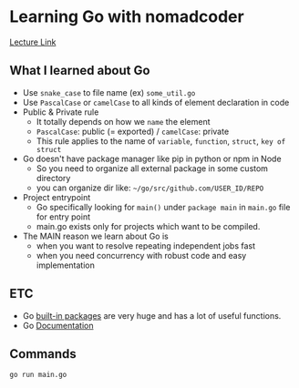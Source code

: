 # Learning Go with nomadcoder

[Lecture Link](https://nomadcoders.co/go-for-beginners/lectures/1499)

## What I learned about Go

- Use `snake_case` to file name (ex) `some_util.go`
- Use `PascalCase` or `camelCase` to all kinds of element declaration in code
- Public & Private rule
  * It totally depends on how we `name` the element
  * `PascalCase`: public (= exported) / `camelCase`: private
  * This rule applies to the name of `variable`, `function`, `struct`, `key of struct`
- Go doesn't have package manager like pip in python or npm in Node
  * So you need to organize all external package in some custom directory
  * you can organize dir like: `~/go/src/github.com/USER_ID/REPO`
- Project entrypoint
  * Go specifically looking for `main()` under `package main` in `main.go` file for entry point
  * main.go exists only for projects which want to be compiled.
- The MAIN reason we learn about Go is
  * when you want to resolve repeating independent jobs fast
  * when you need concurrency with robust code and easy implementation


## ETC
- Go [built-in packages](https://golang.org/pkg/) are very huge and has a lot of useful functions.
- Go [Documentation](https://golang.org/doc/)


## Commands

```bash
go run main.go
```